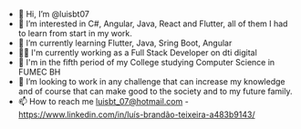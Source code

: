 - 👋 Hi, I’m @luisbt07
- 👀 I’m interested in C#, Angular, Java, React and Flutter, all of them I had to learn from start in my work.
- 🌱 I’m currently learning Flutter, Java, Sring Boot, Angular 
- 👨‍🏭 I'm currently working as a Full Stack Developer on dti digital
- 📗 I'm in the fifth period of my College studying Computer Science in FUMEC BH
- 💞️ I’m looking to work in any challenge that can increase my knowledge and of course that can make good to the society and to my future family.
- 📫 How to reach me luisbt_07@hotmail.com - https://www.linkedin.com/in/luís-brandão-teixeira-a483b9143/ 

<!---
luisbt07/luisbt07 is a ✨ special ✨ repository because its `README.md` (this file) appears on your GitHub profile.
You can click the Preview link to take a look at your changes.
--->
